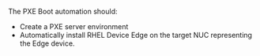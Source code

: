 The PXE Boot automation should:
- Create a PXE server environment
- Automatically install RHEL Device Edge on the target NUC representing the Edge device.
